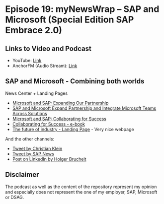 # Episode 19: myNewsWrap – SAP and Microsoft (Special Edition SAP Embrace 2.0)

## Links to Video and Podcast

* YouTube: [Link](https://youtu.be/ViTyp9YCJ5Q)
* AnchorFM (Audio Stream): [Link](https://anchor.fm/christian-lechner/episodes/myNewsWrap--SAP-and-Microsoft-Episode-19-Special-Edition-SAP-Embrace-2-0-epbtak)

## SAP and Microsoft - Combining both worlds

News Center + Landing Pages

* [Microsoft and SAP: Expanding Our Partnership](https://news.sap.com/2021/01/expanding-microsoft-sap-partnership/)
* [SAP and Microsoft Expand Partnership and Integrate Microsoft Teams Across Solutions](https://news.sap.com/2021/01/sap-and-microsoft-expand-partnership-integrate-teams/)
* [Microsoft and SAP: Collaborating for Success](https://azure.microsoft.com/en-us/resources/microsoft-and-sap-collaborating-for-success/)
* [Collaborating for Success - e-book](https://azure.microsoft.com/mediahandler/files/resourcefiles/microsoft-and-sap-collaborating-for-success/Microsoft_CultureofCollaboration_E-Book_WithSAP.pdf)
* [The future of industry - Landing Page](https://www.sap.com/dmc/exp/2020-09-sap-microsoft-immersive-experience/index.html#/) - Very nice webpage

And the other channels:

* [Tweet by Christian Klein](https://twitter.com/ChrstnKlein/status/1352620740407910403)
* [Tweet by SAP News](https://twitter.com/SAPNews/status/1352620880027906051)
* [Post on LinkedIn by Holger Bruchelt](https://www.linkedin.com/posts/holger-bruchelt_bringing-together-the-power-of-azure-and-activity-6758393501974577152-INE1/)

## Disclaimer

The podcast as well as the content of the repository represent my opinion and especially does not represent the one of my employer, SAP, Microsoft or DSAG.